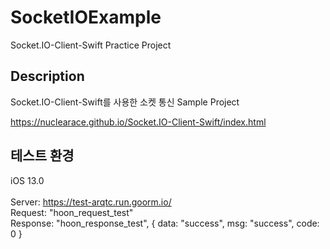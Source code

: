 # SocketIOExample
Socket.IO-Client-Swift Practice Project

## Description
Socket.IO-Client-Swift를 사용한 소켓 통신 Sample Project

https://nuclearace.github.io/Socket.IO-Client-Swift/index.html


## 테스트 환경
iOS 13.0</br></br>
Server: https://test-arqtc.run.goorm.io/<br/>
Request: "hoon_request_test"<br/>
Response: "hoon_response_test", { data: "success", msg: "success", code: 0 }

